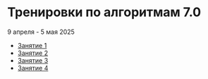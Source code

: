 # Тренировки по алгоритмам 7.0

9 апреля - 5 мая 2025

- [Занятие 1](./part_1/)
- [Занятие 2](./part_2/)
- [Занятие 3](./part_3/)
- [Занятие 4](./part_4/)